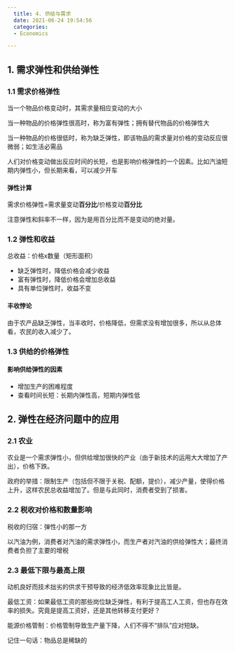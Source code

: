 ```yaml
---
  title: 4. 供给与需求
  date: 2021-06-24 19:54:56
  categories:
  - Economics

---
```


## 1. 需求弹性和供给弹性

### 1.1 需求价格弹性

当一个物品价格变动时，其需求量相应变动的大小

当一种物品的价格弹性很高时，称为富有弹性；拥有替代物品的价格弹性大

当一种物品的价格很低时，称为缺乏弹性，即该物品的需求量对价格的变动反应很微弱；如生活必需品

人们对价格变动做出反应时间的长短，也是影响价格弹性的一个因素。比如汽油短期内弹性小，但长期来看，可以减少开车

#### 弹性计算

需求价格弹性=需求量变动**百分比**/价格变动**百分比**

注意弹性和斜率不一样，因为是用百分比而不是变动的绝对量。

### 1.2 弹性和收益

总收益：价格x数量（矩形面积）

- 缺乏弹性时，降低价格会减少收益
- 富有弹性时，降低价格会增加总收益
- 具有单位弹性时，收益不变

#### 丰收悖论

由于农产品缺乏弹性，当丰收时，价格降低，但需求没有增加很多，所以从总体看，农民的收入减少了。

### 1.3 供给的价格弹性

#### 影响供给弹性的因素

- 增加生产的困难程度
- 查看时间长短：长期内弹性高，短期内弹性低

## 2. 弹性在经济问题中的应用

### 2.1 农业

农业是一个需求弹性小，但供给增加很快的产业（由于新技术的运用大大增加了产出），价格下跌。

政府的举措：限制生产（包括但不限于关税、配额，提价），减少产量，使得价格上升，这样农民总收益增加了。但是与此同时，消费者受到了损害。

### 2.2 税收对价格和数量影响

税收的归宿：弹性小的那一方

以汽油为例，消费者对汽油的需求弹性小，而生产者对汽油的供给弹性大；最终消费者负担了主要的增税

### 2.3 最低下限与最高上限

动机良好而技术拙劣的供求干预导致的经济低效率现象比比皆是。

最低工资：如果最低工资的那些岗位缺乏弹性，有利于提高工人工资，但也存在效率的损失。究竟是提高工资好，还是其他转移支付更好？

能源价格管制：价格管制导致生产量下降，人们不得不“排队”应对短缺。

记住一句话：物品总是稀缺的
